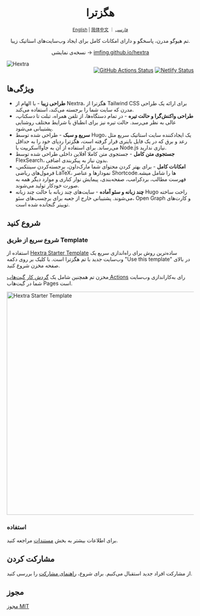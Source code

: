 <div align="center">
  <h1 align="center">هگزترا</h1>
  <sup align="center"><a href="README.md">English</a> | <a href="README.zh-cn.md">简体中文</a> ｜ <a href="README.fa.md">فارسی</a></sup>
  <p align="center">تم هیوگو مدرن، پاسخگو و دارای امکانات کامل برای ایجاد وب‌سایت‌های استاتیک زیبا.</p>

نسخه‌ی نمایشی → [imfing.github.io/hextra](https://imfing.github.io/hextra/fa)
</div>

<picture>
  <source media="(prefers-color-scheme: dark)" srcset="https://user-images.githubusercontent.com/5097752/263550533-c18343ca-3848-4230-b5c0-ee989d7916da.png">
  <img alt="Hextra" src="https://user-images.githubusercontent.com/5097752/263550528-663599f9-17a1-4686-b5c4-3da233b5034d.png">
</picture>

<div align="right">
<a href="https://github.com/imfing/hextra/actions/workflows/pages.yml"><img alt="GitHub Actions Status" src="https://github.com/imfing/hextra/actions/workflows/pages.yml/badge.svg"></a> <a href="https://app.netlify.com/sites/hugo-hextra/deploys"><img alt="Netlify Status" src="https://api.netlify.com/api/v1/badges/61d6e55a-2447-487e-b59f-c9537e5df175/deploy-status"></a>
</div>

## ویژگی‌ها

- **طراحی زیبا** - با الهام از Nextra، هگزترا از Tailwind CSS برای ارائه یک طراحی مدرن که سایت شما را برجسته می‌کند، استفاده می‌کند.
- **طراحی واکنش‌گرا و حالت تیره** - در تمام دستگاه‌ها، از تلفن همراه، تبلت تا دسکتاپ، عالی به نظر می‌رسد. حالت تیره نیز برای انطباق با شرایط مختلف روشنایی پشتیبانی می‌شود.
- **سریع و سبک** - طراحی شده توسط Hugo، یک ایجادکننده سایت استاتیک سریع مثل رعد و برق که در یک فایل باینری قرار گرفته است، هگزترا ردپای خود را به حداقل می‌رساند. برای استفاده از آن به جاوااسکریپت یا Node.js نیازی ندارید.
- **جستجوی متن کامل** - جستجوی متن کاملا آفلاین داخلی طراحی شده توسط FlexSearch، بدون نیاز به پیکربندی اضافی.
- **امکانات کامل** - برای بهتر کردن محتوای شما مارک‌داون، برجسته‌کردن سینتکس، فرمول‌های ریاضی LaTeX، نمودارها و عناصر Shortcodeها را شامل میشه. فهرست مطالب، بردکرامب، صفحه‌بندی، پیمایش نوار کناری و موارد دیگر همه به صورت خودکار تولید می‌شوند.
- **چند زبانه و سئو آماده** - سایت‌های چند زبانه با حالت چند زبانه Hugo راحت ساخته می‌شوند. پشتیبانی خارج از جعبه برای برچسب‌های سئو، Open Graph و کارت‌های توییتر گنجانده شده است.

## شروع کنید

### شروع سریع از طریق Template

استفاده از [Hextra Starter Template](https://github.com/imfing/hextra-starter-template) ساده‌ترین روش برای راه‌اندازی سریع یک وب‌سایت جدید با تم هگزترا است. با کلیک بر روی دکمه "Use this template" در بالای صفحه مخزن شروع کنید.

مخزن تم همچنین شامل یک [گردش کار گیت‌هاب Actions](https://docs.github.com/en/pages/getting-started-with-github-pages/configuring-a-publishing-source-for-your-github-pages-site#publishing-with-a-custom-github-actions-workflow) رای به‌کاراندازی وب‌سایت شما در گیت‌هاب Pages است.

<img alt="Hextra Starter Template" src="https://user-images.githubusercontent.com/5097752/263551418-c403b9a9-a76c-47a6-8466-513d772ef0b7.jpg" width=600/>

### استفاده

برای اطلاعات بیشتر به بخش [مستندات](https://imfing.github.io/hextra/fa/docs) مراجعه کنید.

## مشارکت کردن

از مشارکت افراد جدید استقبال می‌کنیم.
 برای شروع، [راهنمای مشارکت](.github/CONTRIBUTING.md) را بررسی کنید.

## مجوز

[مجوز MIT](./LICENSE)
